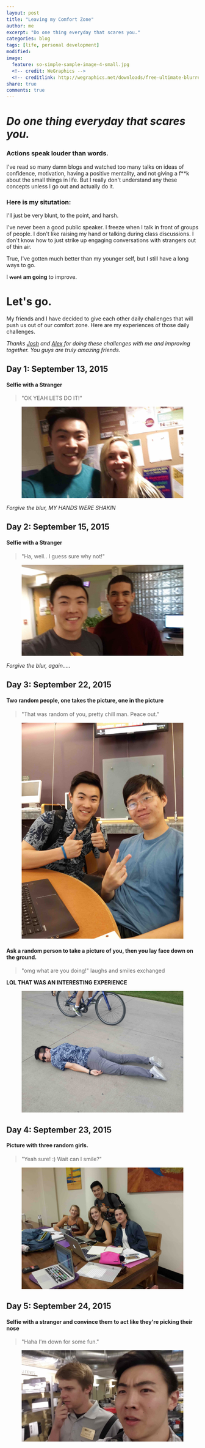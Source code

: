 ```yaml
---
layout: post
title: "Leaving my Comfort Zone"
author: me
excerpt: "Do one thing everyday that scares you."
categories: blog
tags: [life, personal development]
modified:
image:
  feature: so-simple-sample-image-4-small.jpg
  <!-- credit: WeGraphics -->
  <!-- creditlink: http://wegraphics.net/downloads/free-ultimate-blurred-background-pack/ -->
share: true
comments: true
---
```


# *Do one thing everyday that scares you.*

### Actions speak louder than words.

I've read so many damn blogs and watched too many talks on ideas of confidence, motivation, having a positive mentality, and not giving a f**k about the small things in life. But I really don't understand any these concepts unless I go out and actually do it. 

### Here is my situtation:

I'll just be very blunt, to the point, and harsh.

I've never been a good public speaker. I freeze when I talk in front of groups of people. I don't like raising my hand or talking during class discussions. I don't know how to just strike up engaging conversations with strangers out of thin air.

True, I've gotten much better than my younger self, but I still have a long ways to go.

I <s>want</s> **am going** to improve.


# Let's go.

My friends and I have decided to give each other daily challenges that will push us out of our comfort zone. Here are my experiences of those daily challenges.

*Thanks [Josh](http://joshfermin.me/) and [Alex](http://alexcampbell.co/) for doing these challenges with me and improving together. You guys are truly amazing friends.*

## Day 1: September 13, 2015

#### Selfie with a Stranger

> "OK YEAH LETS DO IT!"

<figure>
    <img src="/../../images/challenges/09_13_15_First.jpg" alt="image">
</figure>

*Forgive the blur, MY HANDS WERE SHAKIN*









## Day 2: September 15, 2015

#### Selfie with a Stranger

> "Ha, well.. I guess sure why not!"

<figure>
    <img src="/../../images/challenges/09_15_15_Second_Byron.jpg" alt="image">
</figure>

*Forgive the blur, again.....*









## Day 3: September 22, 2015

#### Two random people, one takes the picture, one in the picture

> "That was random of you, pretty chill man. Peace out."

<figure class="half">
    <img src="/../../images/challenges/09_22_15_other.jpg" alt="image">
</figure>


#### Ask a random person to take a picture of you, then you lay face down on the ground.

> "omg what are you doing!"  laughs and smiles exchanged

**LOL THAT WAS AN INTERESTING EXPERIENCE**

<figure>
    <img src="/../../images/challenges/09_22_15_lay_down.jpg" alt="image">
</figure>












## Day 4: September 23, 2015

#### Picture with three random girls.

> "Yeah sure! :) Wait can I smile?"

<figure>
    <img src="/../../images/challenges/09_23_15_three_girls.jpg" alt="image">
</figure>












## Day 5: September 24, 2015

#### Selfie with a stranger and convince them to act like they're picking their nose

> "Haha I'm down for some fun."

<figure>
    <img src="/../../images/challenges/09_24_15_pick_nose.jpg" alt="image">
</figure>




